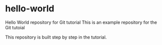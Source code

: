 # hello-world
Hello World repository for Git tutorial
This is an example repository for the Git tutoial

This repository is built step by step in the tutorial.
